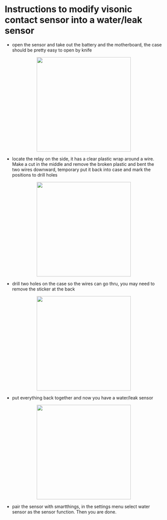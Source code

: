 # Instructions to modify visonic contact sensor into a water/leak sensor

  - open the sensor and take out the battery and the motherboard, the case should be pretty easy to open by knife

  <p align="center">
    <img src = "https://github.com/pakmanwg/smartthings-visonic-sensor/blob/master/IMG_2137.JPG" width=300 hspace=10/>
  </p>

  - locate the relay on the side, it has a clear plastic wrap around a wire. Make a cut in the middle and remove the broken plastic and bent the two wires downward, temporary put it back into case and mark the positions to drill holes
  
  <p align="center">
    <img src = "https://github.com/pakmanwg/smartthings-visonic-sensor/blob/master/IMG_2138.JPG" width=300 hspace=10/>
  </p>
  
  - drill two holes on the case so the wires can go thru, you may need to remove the sticker at the back
  
  <p align="center">
    <img src = "https://github.com/pakmanwg/smartthings-visonic-sensor/blob/master/IMG_2139.JPG" width=300 hspace=10/>
  </p>

  - put everything back together and now you have a water/leak sensor
  
  <p align="center">
    <img src = "https://github.com/pakmanwg/smartthings-visonic-sensor/blob/master/IMG_2140.JPG" width=300 hspace=10/>
  </p>
  
  - pair the sensor with smartthings, in the settings menu select water sensor as the sensor function. Then you are done.
